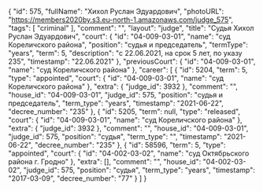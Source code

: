{
    "id": 575,
    "fullName": "Хихол Руслан Эдуардович",
    "photoURL": "https://members2020by.s3.eu-north-1.amazonaws.com/judge_575",
    "tags": [
        "criminal"
    ],
    "comment": "",
    "layout": "judge",
    "title": "Судья Хихол Руслан Эдуардович",
    "court": {
        "id": "04-009-03-01",
        "name": "суд Кореличского района",
        "position": "судья и председатель",
        "termType": "years",
        "term": 5,
        "description": "c 22.06.2021, на срок 5 лет, по указу 235",
        "timestamp": "22.06.2021"
    },
    "previousCourt": {
        "id": "04-009-03-01",
        "name": "суд Кореличского района"
    },
    "career": [
        {
            "id": 5204,
            "term": 5,
            "type": "appointed",
            "court": {
                "id": "04-009-03-01",
                "name": "суд Кореличского района"
            },
            "extra": {
                "judge_id": 3932
            },
            "comment": "",
            "house_id": "04-009-03-01",
            "judge_id": 575,
            "position": "судья и председатель",
            "term_type": "years",
            "timestamp": "2021-06-22",
            "decree_number": "235"
        },
        {
            "id": 5205,
            "term": null,
            "type": "released",
            "court": {
                "id": "04-009-03-01",
                "name": "суд Кореличского района"
            },
            "extra": {
                "judge_id": 3932
            },
            "comment": "",
            "house_id": "04-009-03-01",
            "judge_id": 575,
            "position": "судья",
            "term_type": "",
            "timestamp": "2021-06-22",
            "decree_number": "235"
        },
        {
            "id": 58596,
            "term": 5,
            "type": "appointed",
            "court": {
                "id": "04-002-03-02",
                "name": "суд Октябрьского района г. Гродно"
            },
            "extra": [],
            "comment": "",
            "house_id": "04-002-03-02",
            "judge_id": 575,
            "position": "судья",
            "term_type": "years",
            "timestamp": "2017-03-09",
            "decree_number": "77"
        }
    ]
}